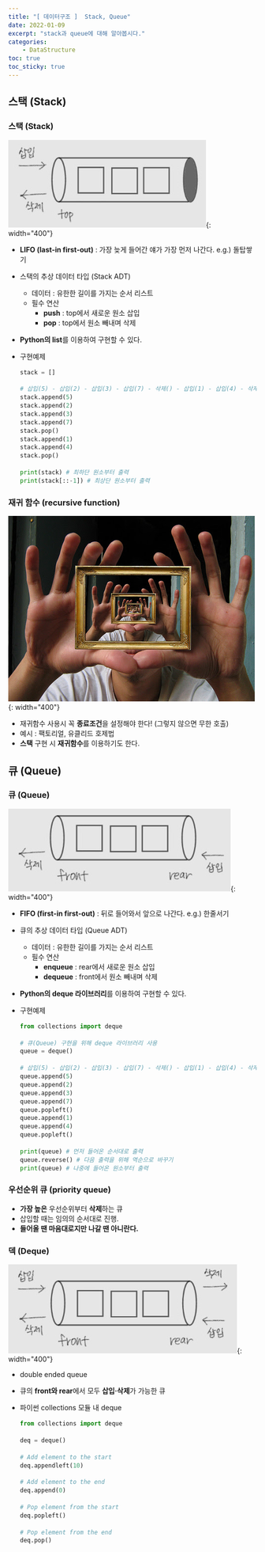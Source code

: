 ```yaml
---
title: "[ 데이터구조 ]  Stack, Queue"
date: 2022-01-09
excerpt: "stack과 queue에 대해 알아봅시다."
categories: 
    - DataStructure
toc: true
toc_sticky: true
---
```


## 스택 (Stack)

### 스택 (Stack)
![1.jpg](/assets/images/posts/data_structure/stackQueue/1.jpg){: width="400"}


- **LIFO (last-in first-out)** : 가장 늦게 들어간 얘가 가장 먼저 나간다. e.g.) 돌탑쌓기
- 스택의 추상 데이터 타입 (Stack ADT)
    - 데이터 : 유한한 길이를 가지는 순서 리스트
    - 필수 연산
        - **push** : top에서 새로운 원소 삽입
        - **pop** : top에서 원소 빼내며 삭제
- **Python의 list**를 이용하여 구현할 수 있다.
- 구현예제
    
    ```python
    stack = []
    
    # 삽입(5) - 삽입(2) - 삽입(3) - 삽입(7) - 삭제() - 삽입(1) - 삽입(4) - 삭제()
    stack.append(5)
    stack.append(2)
    stack.append(3)
    stack.append(7)
    stack.pop()
    stack.append(1)
    stack.append(4)
    stack.pop()
    
    print(stack) # 최하단 원소부터 출력
    print(stack[::-1]) # 최상단 원소부터 출력
    ```

### 재귀 함수 (recursive function)

![recursive.jpg](/assets/images/posts/data_structure/stackQueue/recursive.jpg){: width="400"}

- 재귀함수 사용시 꼭 **종료조건**을 설정해야 한다! (그렇지 않으면 무한 호출)
- 예시 : 팩토리얼, 유클리드 호제법
- **스택** 구현 시 **재귀함수**를 이용하기도 한다.



## 큐 (Queue)

### 큐 (Queue)
![2.jpg](/assets/images/posts/data_structure/stackQueue/2.jpg){: width="400"}


- **FIFO (first-in first-out)** : 뒤로 들어와서 앞으로 나간다. e.g.) 한줄서기
- 큐의 추상 데이터 타입 (Queue ADT)
    - 데이터 : 유한한 길이를 가지는 순서 리스트
    - 필수 연산
        - **enqueue** : rear에서 새로운 원소 삽입
        - **dequeue** : front에서 원소 빼내며 삭제
- **Python의 deque 라이브러리**를 이용하여 구현할 수 있다.
- 구현예제
    
    ```python
    from collections import deque 
    
    # 큐(Queue) 구현을 위해 deque 라이브러리 사용
    queue = deque()
    
    # 삽입(5) - 삽입(2) - 삽입(3) - 삽입(7) - 삭제() - 삽입(1) - 삽입(4) - 삭제()
    queue.append(5)
    queue.append(2)
    queue.append(3)
    queue.append(7)
    queue.popleft()
    queue.append(1)
    queue.append(4)
    queue.popleft()
    
    print(queue) # 먼저 들어온 순서대로 출력
    queue.reverse() # 다음 출력을 위해 역순으로 바꾸기
    print(queue) # 나중에 들어온 원소부터 출력
    ```


### 우선순위 큐 (priority queue)

- **가장 높은** 우선순위부터 **삭제**하는 큐
- 삽입할 때는 임의의 순서대로 진행.
- **들어올 땐 마음대로지만 나갈 땐 아니란다.**

### 덱 (Deque)
![3.jpg](/assets/images/posts/data_structure/stackQueue/3.jpg){: width="400"}

- double ended queue
- 큐의 **front와 rear**에서 모두 **삽입·삭제**가 가능한 큐
- 파이썬 collections 모듈 내 deque
    
    ```python
    from collections import deque
    
    deq = deque()
    
    # Add element to the start
    deq.appendleft(10)
    
    # Add element to the end
    deq.append(0)
    
    # Pop element from the start
    deq.popleft()
    
    # Pop element from the end
    deq.pop()
    ```